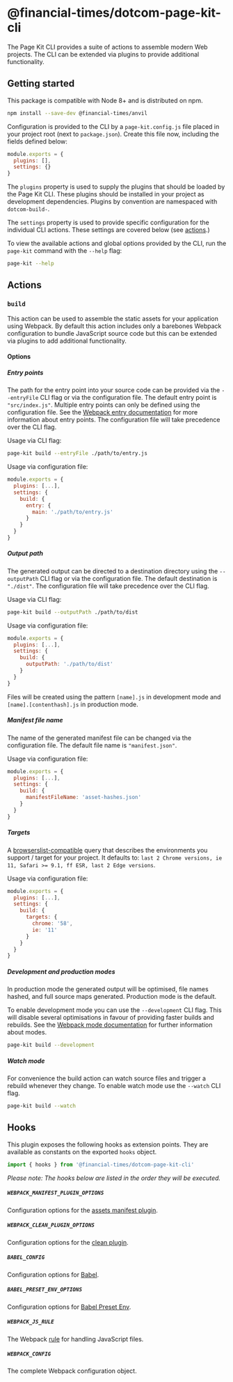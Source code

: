 # @financial-times/dotcom-page-kit-cli

The Page Kit CLI provides a suite of actions to assemble modern Web projects. The CLI can be extended via plugins to provide additional functionality.


## Getting started

This package is compatible with Node 8+ and is distributed on npm.

```sh
npm install --save-dev @financial-times/anvil
```

Configuration is provided to the CLI by a `page-kit.config.js` file placed in your project root (next to `package.json`). Create this file now, including the fields defined below:

```js
module.exports = {
  plugins: [],
  settings: {}
}
```

The `plugins` property is used to supply the plugins that should be loaded by the Page Kit CLI. These plugins should be installed in your project as development dependencies. Plugins by convention are namespaced with `dotcom-build-`.

The `settings` property is used to provide specific configuration for the individual CLI actions. These settings are covered below (see [actions](#actions).)

To view the available actions and global options provided by the CLI, run the `page-kit` command with the `--help` flag:

```sh
page-kit --help
```


## Actions

### `build`

This action can be used to assemble the static assets for your application using Webpack. By default this action includes only a barebones Webpack configuration to bundle JavaScript source code but this can be extended via plugins to add additional functionality.

#### Options

##### Entry points

The path for the entry point into your source code can be provided via the `--entryFile` CLI flag or via the configuration file. The default entry point is `"src/index.js"`. Multiple entry points can only be defined using the configuration file. See the [Webpack entry documentation] for more information about entry points. The configuration file will take precedence over the CLI flag.

[Webpack entry documentation]: https://webpack.js.org/concepts/entry-points/

Usage via CLI flag:

```sh
page-kit build --entryFile ./path/to/entry.js
```

Usage via configuration file:

```js
module.exports = {
  plugins: [...],
  settings: {
    build: {
      entry: {
        main: './path/to/entry.js'
      }
    }
  }
}
```

##### Output path

The generated output can be directed to a destination directory using the `--outputPath` CLI flag or via the configuration file. The default destination is `"./dist"`. The configuration file will take precedence over the CLI flag.

Usage via CLI flag:

```sh
page-kit build --outputPath ./path/to/dist
```

Usage via configuration file:

```js
module.exports = {
  plugins: [...],
  settings: {
    build: {
      outputPath: './path/to/dist'
    }
  }
}
```

Files will be created using the pattern `[name].js` in development mode and `[name].[contenthash].js` in production mode.

##### Manifest file name

The name of the generated manifest file can be changed via the configuration file. The default file name is `"manifest.json"`.

Usage via configuration file:

```js
module.exports = {
  plugins: [...],
  settings: {
    build: {
      manifestFileName: 'asset-hashes.json'
    }
  }
}
```

##### Targets

A [browserslist-compatible] query that describes the environments you support / target for your project. It defaults to: `last 2 Chrome versions, ie 11, Safari >= 9.1, ff ESR, last 2 Edge versions`.

Usage via configuration file:

```js
module.exports = {
  plugins: [...],
  settings: {
    build: {
      targets: {
        chrome: '58',
        ie: '11'
      }
    }
  }
}
```

[browserslist-compatible]: https://github.com/browserslist/browserslist

##### Development and production modes

In production mode the generated output will be optimised, file names hashed, and full source maps generated. Production mode is the default.

To enable development mode you can use the `--development` CLI flag. This will disable several optimisations in favour of providing faster builds and rebuilds. See the [Webpack mode documentation] for further information about modes.

```sh
page-kit build --development
```

[Webpack mode documentation]: https://webpack.js.org/concepts/mode/

##### Watch mode

For convenience the build action can watch source files and trigger a rebuild whenever they change. To enable watch mode use the `--watch` CLI flag.

```sh
page-kit build --watch
```


## Hooks

This plugin exposes the following hooks as extension points. They are available as constants on the exported `hooks` object.

```js
import { hooks } from '@financial-times/dotcom-page-kit-cli'
```

_Please note: The hooks below are listed in the order they will be executed._

##### `WEBPACK_MANIFEST_PLUGIN_OPTIONS`

Configuration options for the [assets manifest plugin](https://github.com/webdeveric/webpack-assets-manifest).

##### `WEBPACK_CLEAN_PLUGIN_OPTIONS`

Configuration options for the [clean plugin](https://github.com/johnagan/clean-webpack-plugin).

##### `BABEL_CONFIG`

Configuration options for [Babel](https://babeljs.io/docs/en/options).

##### `BABEL_PRESET_ENV_OPTIONS`

Configuration options for [Babel Preset Env](https://babeljs.io/docs/en/babel-preset-env#options).

##### `WEBPACK_JS_RULE`

The Webpack [rule] for handling JavaScript files.

[rule]: https://webpack.js.org/configuration/module/#rule

##### `WEBPACK_CONFIG`

The complete Webpack configuration object.
